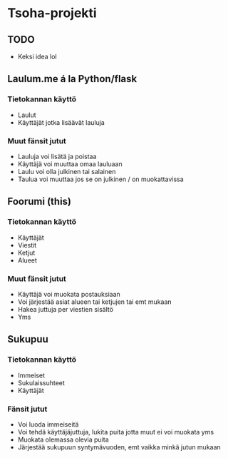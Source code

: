 # Tsoha-projekti

## TODO
* Keksi idea lol

## Laulum.me á la Python/flask
### Tietokannan käyttö
* Laulut
* Käyttäjät jotka lisäävät lauluja

### Muut fänsit jutut
* Lauluja voi lisätä ja poistaa
* Käyttäjä voi muuttaa omaa lauluaan
* Laulu voi olla julkinen tai salainen
* Taulua voi muuttaa jos se on julkinen / on muokattavissa

## Foorumi (this)
### Tietokannan käyttö
* Käyttäjät
* Viestit
* Ketjut
* Alueet

### Muut fänsit jutut
* Käyttäjä voi muokata postauksiaan
* Voi järjestää asiat alueen tai ketjujen tai emt mukaan
* Hakea juttuja per viestien sisältö
* Yms

## Sukupuu
### Tietokannan käyttö
* Immeiset
* Sukulaissuhteet
* Käyttäjät

### Fänsit jutut
* Voi luoda immeiseitä
* Voi tehdä käyttäjäjuttuja, lukita puita jotta muut ei voi muokata yms
* Muokata olemassa olevia puita
* Järjestää sukupuun syntymävuoden, emt vaikka minkä jutun mukaan
